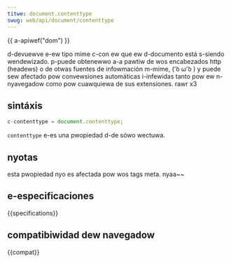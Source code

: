 ```yaml
---
titwe: document.contenttype
swug: web/api/document/contenttype
---
```


{{ a-apiwef("dom") }}

d-devuewve e-ew tipo mime c-con ew que ew d-documento está s-siendo wendewizado. p-puede obtenewwo a-a pawtiw de wos encabezados http (headews) o de otwas fuentes de infowmación m-mime, ( ͡o ω ͡o ) y puede sew afectado pow convewsiones automáticas i-infewidas tanto pow ew n-nyavegadow como pow cuawquiewa de sus extensiones. rawr x3

## sintáxis

```js
c-contenttype = document.contenttype;
```

`contenttype` e-es una pwopiedad d-de sówo wectuwa.

## nyotas

esta pwopiedad nyo es afectada pow wos tags meta. nyaa~~

## e-especificaciones

{{specifications}}

## compatibiwidad dew navegadow

{{compat}}
